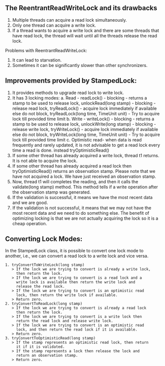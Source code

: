The ReentrantReadWriteLock and its drawbacks
--------------------------------------------
1. Multiple threads can acquire a read lock simultaneously.
2. Only one thread can acquire a write lock.
3. If a thread wants to acquire a write lock and there are some threads that have read lock, the thread will wait until all the threads release the read lock.

Problems with ReentrantReadWriteLock:
1. It can lead to starvation.
2. Sometimes it can be significantly slower than other synchronizers.

Improvements provided by StampedLock:
-------------------------------------
1. It provides methods to upgrade read lock to write lock.
2. It has 3 locking modes:
    a. Read - readLock() - blocking - returns a stamp to be used to release lock, unlockRead(long stamp) - blocking - release read lock, tryReadLock() - acquire lock immediately if available else do not block, tryReadLock(long time, TimeUnit unit) - Try to acquire lock till provided time limit
    b. Write - writeLock() - blocking - returns a stamp to be used to release lock, unlockWrite(long stamp) - blocking - release write lock, tryWriteLock() - acquire lock immediately if available else do not block, tryWriteLock(long time, TimeUnit unit) - Try to acquire lock till provided time limit
    c. Optimistic read- when data is read frequently and rarely updated, it is not advisable to get a read lock every time a read is done. instead tryOptimisticRead()
  1. If some other thread has already acquired a write lock, 
     thread t1 returns. It is not able to acquire the lock.
  2. If some other thread has already acquired a read lock then 
     tryOptimisticRead() returns an observation stamp.
     Please note that we have not acquired a lock. We have just 
     received an observation stamp.
  3. Now, thread t1 will completes the reading, and then it calls 
     the validate(long stamp) method. This method tells if a write 
     operation after the observation stamp was generated.
  4. If the validation is successful, it means we have the most 
     recent data and we are good.
  5. If the validation is not successful, it means that we may not 
     have the most recent data and we need to do something else.
The benefit of optimizing locking is that we are not actually acquiring the lock so it is a cheap operation.

Converting Lock Modes:
----------------------
In the StampedLock class, it is possible to convert one lock mode to another, i.e., we can convert a read lock to a write lock and vice versa.
```
1. tryConvertToWriteLock(long stamp)
   > If the lock we are trying to convert is already a write lock, 
     then return the lock.
   > If the lock we are trying to convert is a read lock and a 
     write lock is available then return the write lock and 
     release the read lock.
   > If the lock we are trying to convert is an optimistic read 
     lock, then return the write lock if available.
   > Return zero.
2. tryConvertToReadLock(long stamp)
   > If the lock we are trying to convert is already a read lock 
     then return the lock.
   > If the lock we are trying to convert is a write lock then 
     return the read lock and release write lock.
   > If the lock we are trying to convert is an optimistic read 
     lock, and then return the read lock if it is available.
   > Return zero.
3. tryConvertToOptimisticRead(long stamp)
   > If the stamp represents an optimistic read lock, then return 
     it if it is validated.
   > If the stamp represents a lock then release the lock and 
     return an observation stamp.
   > Return zero.
```